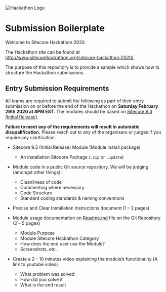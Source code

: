 ![Hackathon Logo](documentation/images/hackathon.png?raw=true "Hackathon Logo")

# Submission Boilerplate

Welcome to Sitecore Hackathon 2020.

The Hackathon site can be found at http://www.sitecorehackathon.org/sitecore-hackathon-2020/

The purpose of this repository is to provide a sample which shows how to structure the Hackathon submissions.


## Entry Submission Requirements 

All teams are required to submit the following as part of their entry submission on or before the end of the Hackathon on **Saturday  February 29th 2020 at 8PM EST**. The modules should be based on [Sitecore 9.3 (Initial Release)](https://dev.sitecore.net/Downloads/Sitecore_Experience_Platform/93/Sitecore_Experience_Platform_93_Initial_Release.aspx).

**Failure to meet any of the requirements will result in automatic disqualification.** Please reach out to any of the organisers or judges if you require any clarification.

- Sitecore 9.3 (Initial Release) Module (Module install package)
   - An installation Sitecore Package (`.zip` or `.update`)

- Module code in a public Git source repository. We will be judging (amongst other things):
  - Cleanliness of code
  - Commenting where necessary
  - Code Structure
  - Standard coding standards & naming conventions

- Precise and Clear Installation Instructions document (1 – 2 pages)
- Module usage documentation on [Readme.md](documentation) file on the Git Repository (2 – 5 pages)
  - Module Purpose
  - Module Sitecore Hackathon Category
  - How does the end user use the Module?
  - Screenshots, etc.

- Create a 2 – 10 minutes video explaining the module’s functionality (A link to youtube video)

  - What problem was solved
  - How did you solve it
  - What is the end result

